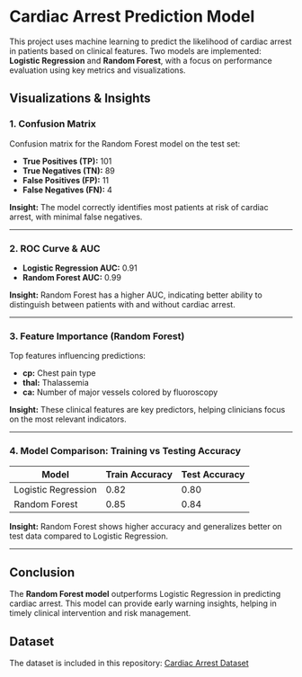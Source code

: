 
# Cardiac Arrest Prediction Model

This project uses machine learning to predict the likelihood of cardiac arrest in patients based on clinical features. Two models are implemented: **Logistic Regression** and **Random Forest**, with a focus on performance evaluation using key metrics and visualizations.

## Visualizations & Insights

### 1. Confusion Matrix

Confusion matrix for the Random Forest model on the test set:

- **True Positives (TP):** 101  
- **True Negatives (TN):** 89  
- **False Positives (FP):** 11  
- **False Negatives (FN):** 4  

**Insight:** The model correctly identifies most patients at risk of cardiac arrest, with minimal false negatives.

---

### 2. ROC Curve & AUC

- **Logistic Regression AUC:** 0.91  
- **Random Forest AUC:** 0.99  

**Insight:** Random Forest has a higher AUC, indicating better ability to distinguish between patients with and without cardiac arrest.

---

### 3. Feature Importance (Random Forest)

Top features influencing predictions:

- **cp:** Chest pain type  
- **thal:** Thalassemia  
- **ca:** Number of major vessels colored by fluoroscopy  

**Insight:** These clinical features are key predictors, helping clinicians focus on the most relevant indicators.

---

### 4. Model Comparison: Training vs Testing Accuracy

| Model               | Train Accuracy | Test Accuracy |
|--------------------|----------------|---------------|
| Logistic Regression | 0.82           | 0.80          |
| Random Forest       | 0.85           | 0.84          |

**Insight:** Random Forest shows higher accuracy and generalizes better on test data compared to Logistic Regression.

---

## Conclusion

The **Random Forest model** outperforms Logistic Regression in predicting cardiac arrest. This model can provide early warning insights, helping in timely clinical intervention and risk management.

## Dataset
The dataset is included in this repository: [Cardiac Arrest Dataset](data/cardiac_arrest_dataset.csv)

